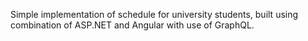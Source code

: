 Simple implementation of schedule for university students, built using combination of ASP.NET and Angular with use of GraphQL.
